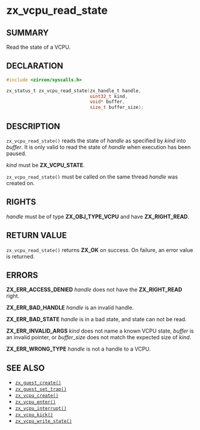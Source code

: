 # zx_vcpu_read_state

## SUMMARY

<!-- Contents of this heading updated by update-docs-from-fidl, do not edit. -->

Read the state of a VCPU.

## DECLARATION

<!-- Contents of this heading updated by update-docs-from-fidl, do not edit. -->

```c
#include <zircon/syscalls.h>

zx_status_t zx_vcpu_read_state(zx_handle_t handle,
                               uint32_t kind,
                               void* buffer,
                               size_t buffer_size);
```

## DESCRIPTION

`zx_vcpu_read_state()` reads the state of *handle* as specified by *kind* into
*buffer*. It is only valid to read the state of *handle* when execution has been
paused.

*kind* must be **ZX_VCPU_STATE**.

`zx_vcpu_read_state()` must be called on the same thread *handle* was created
on.

## RIGHTS

<!-- Contents of this heading updated by update-docs-from-fidl, do not edit. -->

*handle* must be of type **ZX_OBJ_TYPE_VCPU** and have **ZX_RIGHT_READ**.

## RETURN VALUE

`zx_vcpu_read_state()` returns **ZX_OK** on success. On failure, an error value
is returned.

## ERRORS

**ZX_ERR_ACCESS_DENIED** *handle* does not have the **ZX_RIGHT_READ** right.

**ZX_ERR_BAD_HANDLE** *handle* is an invalid handle.

**ZX_ERR_BAD_STATE** *handle* is in a bad state, and state can not be read.

**ZX_ERR_INVALID_ARGS** *kind* does not name a known VCPU state, *buffer* is an
invalid pointer, or *buffer_size* does not match the expected size of *kind*.

**ZX_ERR_WRONG_TYPE** *handle* is not a handle to a VCPU.

## SEE ALSO

 - [`zx_guest_create()`]
 - [`zx_guest_set_trap()`]
 - [`zx_vcpu_create()`]
 - [`zx_vcpu_enter()`]
 - [`zx_vcpu_interrupt()`]
 - [`zx_vcpu_kick()`]
 - [`zx_vcpu_write_state()`]

<!-- References updated by update-docs-from-fidl, do not edit. -->

[`zx_guest_create()`]: guest_create.md
[`zx_guest_set_trap()`]: guest_set_trap.md
[`zx_vcpu_create()`]: vcpu_create.md
[`zx_vcpu_enter()`]: vcpu_enter.md
[`zx_vcpu_interrupt()`]: vcpu_interrupt.md
[`zx_vcpu_kick()`]: vcpu_kick.md
[`zx_vcpu_write_state()`]: vcpu_write_state.md

